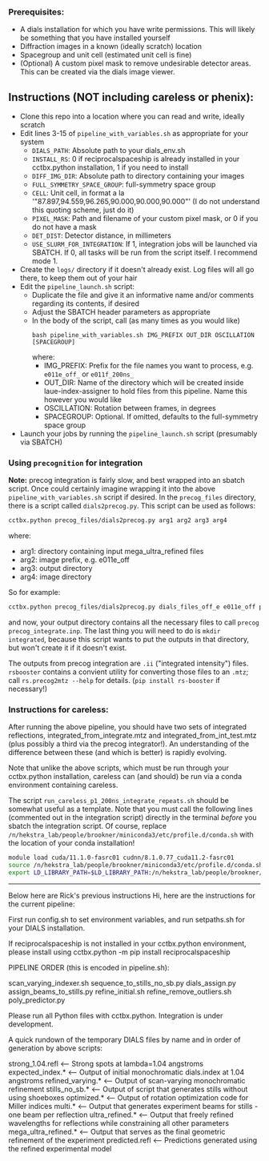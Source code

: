 ### Prerequisites:
 - A dials installation for which you have write permissions. This will likely be something that you have installed yourself
 - Diffraction images in a known (ideally scratch) location
 - Spacegroup and unit cell (estimated unit cell is fine)
 - (Optional) A custom pixel mask to remove undesirable detector areas. This can be created via the dials image viewer.

## Instructions (NOT including careless or phenix):
 - Clone this repo into a location where you can read and write, ideally scratch
 - Edit lines 3-15 of `pipeline_with_variables.sh` as appropriate for your system
    - `DIALS_PATH`: Absolute path to your dials_env.sh
    - `INSTALL_RS`: 0 if reciprocalspaceship is already installed in your cctbx.python installation, 1 if you need to install
    - `DIFF_IMG_DIR`: Absolute path to directory containing your images
    - `FULL_SYMMETRY_SPACE_GROUP`: full-symmetry space group
    - `CELL`: Unit cell, in format a la '"87.897,94.559,96.265,90.000,90.000,90.000"' (I do not understand this quoting scheme, just do it)
    - `PIXEL_MASK`: Path and filename of your custom pixel mask, or 0 if you do not have a mask
    - `DET_DIST`: Detector distance, in millimeters
    - `USE_SLURM_FOR_INTEGRATION`: If 1, integration jobs will be launched via SBATCH. If 0, all tasks will be run from the script itself. I recommend mode 1.
 - Create the `logs/` directory if it doesn't already exist. Log files will all go there, to keep them out of your hair
 - Edit the `pipeline_launch.sh` script:
    - Duplicate the file and give it an informative name and/or comments regarding its contents, if desired
    - Adjust the SBATCH header parameters as appropriate
    - In the body of the script, call (as many times as you would like)
        ```
        bash pipeline_with_variables.sh IMG_PREFIX OUT_DIR OSCILLATION [SPACEGROUP]
        ```
        where:
        - IMG_PREFIX: Prefix for the file names you want to process, e.g. `e011e_off_` or `e011f_200ns_`
        - OUT_DIR: Name of the directory which will be created inside laue-index-assigner to hold files from this pipeline. Name this however you would like
        - OSCILLATION: Rotation between frames, in degrees
        - SPACEGROUP: Optional. If omitted, defaults to the full-symmetry space group
 - Launch your jobs by running the `pipeline_launch.sh` script (presumably via SBATCH) 

### Using `precognition` for integration
**Note:** precog integration is fairly slow, and best wrapped into an sbatch script. Once could certainly imagine wrapping it into the above `pipeline_with_variables.sh` script if desired.
In the `precog_files` directory, there is a script called `dials2precog.py`. This script can be used as follows:

```bash
cctbx.python precog_files/dials2precog.py arg1 arg2 arg3 arg4
```
where:
 - arg1: directory containing input mega_ultra_refined files
 - arg2: image prefix, e.g. e011e_off
 - arg3: output directory
 - arg4: image directory

So for example:
```bash
cctbx.python precog_files/dials2precog.py dials_files_off_e e011e_off precog_integration_inputs_off_e /n/holyscratch01/hekstra_lab/brookner/lauescr/hsDHFR/images/
```
and now, your output directory contains all the necessary files to call `precog precog_integrate.inp`. The last thing you will need to do is `mkdir integrated`, because this script wants to put the outputs in that directory, but won't create it if it doesn't exist.

The outputs from precog integration are `.ii` ("integrated intensity") files. `rsbooster` contains a convient utility for converting those files to an `.mtz`; call `rs.precog2mtz --help` for details. (`pip install rs-booster` if necessary!)

### Instructions for careless:
After running the above pipeline, you should have two sets of integrated reflections, integrated_from_integrate.mtz and integrated_from_int_test.mtz (plus possibly a third via the precog integrator!). An understanding of the difference between these (and which is better) is rapidly evolving.

Note that unlike the above scripts, which must be run through your cctbx.python installation, careless can (and should) be run via a conda environment containing careless.

The script `run_careless_p1_200ns_integrate_repeats.sh` should be somewhat useful as a template. Note that you must call the following lines (commented out in the integration script) directly in the terminal *before* you sbatch the integration script. Of course, replace `/n/hekstra_lab/people/brookner/miniconda3/etc/profile.d/conda.sh` with the location of your conda installation!
```bash
module load cuda/11.1.0-fasrc01 cudnn/8.1.0.77_cuda11.2-fasrc01
source /n/hekstra_lab/people/brookner/miniconda3/etc/profile.d/conda.sh
export LD_LIBRARY_PATH=$LD_LIBRARY_PATH:/n/hekstra_lab/people/brookner/miniconda3/lib/
```

---
Below here are Rick's previous instructions
Hi, here are the instructions for the current pipeline:

First run config.sh to set environment variables, and run setpaths.sh for your DIALS installation.

If reciprocalspaceship is not installed in your cctbx.python environment, please install using
    cctbx.python -m pip install reciprocalspaceship

PIPELINE ORDER (this is encoded in pipeline.sh):

scan_varying_indexer.sh
sequence_to_stills_no_sb.py
dials_assign.py
assign_beams_to_stills.py
refine_initial.sh
refine_remove_outliers.sh
poly_predictor.py

Please run all Python files with cctbx.python. Integration is under development.

A quick rundown of the temporary DIALS files by name and in order of generation by above scripts:

strong_1.04.refl  <-- Strong spots at lambda=1.04 angstroms
expected_index.* <-- Output of initial monochromatic dials.index at 1.04 angstroms
refined_varying.* <-- Output of scan-varying monochromatic refinement
stills_no_sb.* <-- Output of script that generates stills without using shoeboxes 
optimized.* <-- Output of rotation optimization code for Miller indices
multi.* <-- Output that generates experiment beams for stills - one beam per reflection
ultra_refined.* <-- Output that freely refined wavelengths for reflections while constraining all other parameters
mega_ultra_refined.* <-- Output that serves as the final geometric refinement of the experiment
predicted.refl <-- Predictions generated using the refined experimental model
